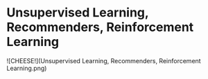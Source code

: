 # Unsupervised Learning, Recommenders, Reinforcement Learning

![CHEESE!](Unsupervised Learning, Recommenders, Reinforcement Learning.png)
